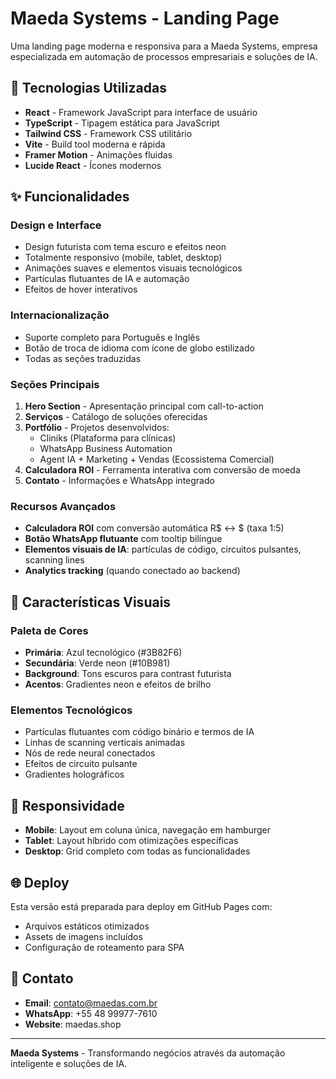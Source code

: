 # Maeda Systems - Landing Page

Uma landing page moderna e responsiva para a Maeda Systems, empresa especializada em automação de processos empresariais e soluções de IA.

## 🚀 Tecnologias Utilizadas

- **React** - Framework JavaScript para interface de usuário
- **TypeScript** - Tipagem estática para JavaScript
- **Tailwind CSS** - Framework CSS utilitário
- **Vite** - Build tool moderna e rápida
- **Framer Motion** - Animações fluidas
- **Lucide React** - Ícones modernos

## ✨ Funcionalidades

### Design e Interface
- Design futurista com tema escuro e efeitos neon
- Totalmente responsivo (mobile, tablet, desktop)
- Animações suaves e elementos visuais tecnológicos
- Partículas flutuantes de IA e automação
- Efeitos de hover interativos

### Internacionalização
- Suporte completo para Português e Inglês
- Botão de troca de idioma com ícone de globo estilizado
- Todas as seções traduzidas

### Seções Principais
1. **Hero Section** - Apresentação principal com call-to-action
2. **Serviços** - Catálogo de soluções oferecidas
3. **Portfólio** - Projetos desenvolvidos:
   - Cliniks (Plataforma para clínicas)
   - WhatsApp Business Automation
   - Agent IA + Marketing + Vendas (Ecossistema Comercial)
4. **Calculadora ROI** - Ferramenta interativa com conversão de moeda
5. **Contato** - Informações e WhatsApp integrado

### Recursos Avançados
- **Calculadora ROI** com conversão automática R$ ↔ $ (taxa 1:5)
- **Botão WhatsApp flutuante** com tooltip bilíngue
- **Elementos visuais de IA**: partículas de código, circuitos pulsantes, scanning lines
- **Analytics tracking** (quando conectado ao backend)

## 🎨 Características Visuais

### Paleta de Cores
- **Primária**: Azul tecnológico (#3B82F6)
- **Secundária**: Verde neon (#10B981)
- **Background**: Tons escuros para contrast futurista
- **Acentos**: Gradientes neon e efeitos de brilho

### Elementos Tecnológicos
- Partículas flutuantes com código binário e termos de IA
- Linhas de scanning verticais animadas
- Nós de rede neural conectados
- Efeitos de circuito pulsante
- Gradientes holográficos

## 📱 Responsividade

- **Mobile**: Layout em coluna única, navegação em hamburger
- **Tablet**: Layout híbrido com otimizações específicas
- **Desktop**: Grid completo com todas as funcionalidades

## 🌐 Deploy

Esta versão está preparada para deploy em GitHub Pages com:
- Arquivos estáticos otimizados
- Assets de imagens incluídos
- Configuração de roteamento para SPA

## 📧 Contato

- **Email**: contato@maedas.com.br
- **WhatsApp**: +55 48 99977-7610
- **Website**: maedas.shop

---

**Maeda Systems** - Transformando negócios através da automação inteligente e soluções de IA.